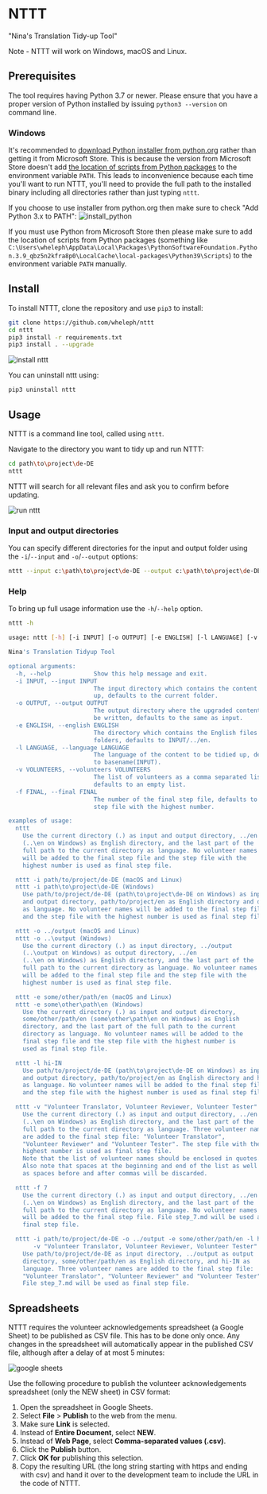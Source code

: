 # NTTT

"Nina's Translation Tidy-up Tool"

Note - NTTT will work on Windows, macOS and Linux.

## Prerequisites

The tool requires having Python 3.7 or newer. 
Please ensure that you have a proper version of Python installed by issuing 
`python3 --version` on command line.

### Windows

It's recommended to [download Python installer from python.org](https://www.python.org/downloads/) 
rather than getting it from Microsoft Store. This is because the version from Microsoft Store 
doesn't add [the location of scripts from Python packages](https://python-packaging.readthedocs.io/en/latest/command-line-scripts.html) 
to the environment variable `PATH`. This leads to inconvenience because each time you'll want to run NTTT, you'll need to
provide the full path to the installed binary including all directories rather than just typing `nttt`.

If you choose to use installer from python.org then make sure to check "Add Python 3.x to PATH":
![install_python](images/install_python.png)

If you must use Python from Microsoft Store then please make sure to add the location of scripts from Python packages 
(something like `C:\Users\wheleph\AppData\Local\Packages\PythonSoftwareFoundation.Python.3.9_qbz5n2kfra8p0\LocalCache\local-packages\Python39\Scripts`) 
to the environment variable `PATH` manually.

## Install

To install NTTT, clone the repository and use `pip3` to install:

```bash
git clone https://github.com/wheleph/nttt
cd nttt
pip3 install -r requirements.txt
pip3 install . --upgrade
```

![install nttt](images/install_nttt.png)

You can uninstall nttt using:

```bash
pip3 uninstall nttt
```

## Usage

NTTT is a command line tool, called using `nttt`.

Navigate to the directory you want to tidy up and run NTTT:

```bash
cd path\to\project\de-DE
nttt
```

NTTT will search for all relevant files and ask you to confirm before updating.

![run nttt](images/run_nttt.png)


### Input and output directories

You can specify different directories for the input and output folder using the `-i`/`--input` and `-o`/`--output` options:

```bash
nttt --input c:\path\to\project\de-DE --output c:\path\to\project\de-DE-tidy
```

### Help

To bring up full usage information use the `-h`/`--help` option.

```bash
nttt -h

usage: nttt [-h] [-i INPUT] [-o OUTPUT] [-e ENGLISH] [-l LANGUAGE] [-v VOLUNTEERS] [-f FINAL]

Nina's Translation Tidyup Tool

optional arguments:
  -h, --help            Show this help message and exit.
  -i INPUT, --input INPUT
                        The input directory which contains the content to tidy
                        up, defaults to the current folder.
  -o OUTPUT, --output OUTPUT
                        The output directory where the upgraded content should
                        be written, defaults to the same as input.
  -e ENGLISH, --english ENGLISH
                        The directory which contains the English files and
                        folders, defaults to INPUT/../en.
  -l LANGUAGE, --language LANGUAGE
                        The language of the content to be tidied up, defaults
                        to basename(INPUT).
  -v VOLUNTEERS, --volunteers VOLUNTEERS
                        The list of volunteers as a comma separated list,
                        defaults to an empty list.
  -f FINAL, --final FINAL
                        The number of the final step file, defaults to the
                        step file with the highest number.

examples of usage:
  nttt
    Use the current directory (.) as input and output directory, ../en
    (..\en on Windows) as English directory, and the last part of the
    full path to the current directory as language. No volunteer names
    will be added to the final step file and the step file with the
    highest number is used as final step file.

  nttt -i path/to/project/de-DE (macOS and Linux)
  nttt -i path\to\project\de-DE (Windows)
    Use path/to/project/de-DE (path\to\project\de-DE on Windows) as input
    and output directory, path/to/project/en as English directory and de-DE
    as language. No volunteer names will be added to the final step file
    and the step file with the highest number is used as final step file.

  nttt -o ../output (macOS and Linux)
  nttt -o ..\output (Windows)
    Use the current directory (.) as input directory, ../output
    (..\output on Windows) as output directory, ../en
    (..\en on Windows) as English directory, and the last part of the
    full path to the current directory as language. No volunteer names
    will be added to the final step file and the step file with the
    highest number is used as final step file.

  nttt -e some/other/path/en (macOS and Linux)
  nttt -e some\other\path\en (Windows)
    Use the current directory (.) as input and output directory,
    some/other/path/en (some\other\path\en on Windows) as English
    directory, and the last part of the full path to the current
    directory as language. No volunteer names will be added to the
    final step file and the step file with the highest number is
    used as final step file.

  nttt -l hi-IN
    Use path/to/project/de-DE (path\to\project\de-DE on Windows) as input
    and output directory, path/to/project/en as English directory and hi-IN
    as language. No volunteer names will be added to the final step file
    and the step file with the highest number is used as final step file.

  nttt -v "Volunteer Translator, Volunteer Reviewer, Volunteer Tester"
    Use the current directory (.) as input and output directory, ../en
    (..\en on Windows) as English directory, and the last part of the
    full path to the current directory as language. Three volunteer names
    are added to the final step file: "Volunteer Translator",
    "Volunteer Reviewer" and "Volunteer Tester". The step file with the
    highest number is used as final step file.
    Note that the list of volunteer names should be enclosed in quotes.
    Also note that spaces at the beginning and end of the list as well
    as spaces before and after commas will be discarded.

  nttt -f 7
    Use the current directory (.) as input and output directory, ../en
    (..\en on Windows) as English directory, and the last part of the
    full path to the current directory as language. No volunteer names
    will be added to the final step file. File step_7.md will be used as
    final step file.

  nttt -i path/to/project/de-DE -o ../output -e some/other/path/en -l hi-IN \
       -v "Volunteer Translator, Volunteer Reviewer, Volunteer Tester" -f 7
    Use path/to/project/de-DE as input directory, ../output as output
    directory, some/other/path/en as English directory, and hi-IN as
    language. Three volunteer names are added to the final step file:
    "Volunteer Translator", "Volunteer Reviewer" and "Volunteer Tester".
    File step_7.md will be used as final step file.
```

## Spreadsheets

NTTT requires the volunteer acknowledgements spreadsheet (a Google Sheet) to be published as CSV file. This has to be done only once. Any changes in the spreadsheet will automatically appear in the published CSV file, although after a delay of at most 5 minutes:

![google sheets](images/google_sheets.png)

Use the following procedure to publish the volunteer acknowledgements spreadsheet (only the NEW sheet) in CSV format:
1. Open the spreadsheet in Google Sheets.
2. Select **File** > **Publish** to the web from the menu.
3. Make sure **Link** is selected.
4. Instead of **Entire Document**, select **NEW**.
5. Instead of **Web Page**, select **Comma-separated values (.csv)**.
6. Click the **Publish** button.
7. Click **OK for** publishing this selection.
8. Copy the resulting URL (the long string starting with https and ending with csv) and hand it over to the development team to include the URL in the code of NTTT.
